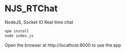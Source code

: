 NJS_RTChat
==========

NodeJS, Socket IO Real time chat

```bash
npm install
node index.js
````

Open the browser at http://localhost:8000 to use the app

